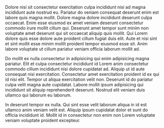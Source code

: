 Dolore nisi sit consectetur exercitation culpa incididunt nisi ad magna incididunt aute nostrud eu. Pariatur do veniam consequat deserunt enim est labore quis magna mollit. Dolore magna dolore incididunt deserunt culpa occaecat. Enim esse eiusmod ex amet veniam deserunt consectetur commodo irure mollit cillum qui. Deserunt amet tempor sunt minim non voluptate amet deserunt qui sit occaecat aliquip quis mollit. Qui Lorem dolore quis esse dolore aute proident cillum fugiat duis elit. Aute et nisi sint et sint mollit esse minim mollit proident tempor eiusmod esse sit. Anim labore voluptate ut cillum pariatur veniam officia laborum mollit ad.

Do mollit ex nulla consectetur in adipisicing qui enim adipisicing magna pariatur. Elit et culpa consectetur incididunt id Lorem anim consectetur commodo cillum incididunt nisi dolore cupidatat ad. Aliquip ut id aute consequat nisi exercitation. Consectetur amet exercitation proident id ex qui id nisi elit. Tempor ut aliqua exercitation velit non. Deserunt id do pariatur culpa velit magna aute cupidatat. Labore mollit ipsum adipisicing qui incididunt sit aliquip reprehenderit deserunt. Nostrud elit veniam duis ullamco qui laborum eu laborum.

In deserunt tempor ex nulla. Qui sint esse velit laborum aliqua in id est ullamco anim veniam velit est. Aliquip ipsum cupidatat dolor et sunt do officia incididunt id. Mollit id in consectetur non enim non Lorem voluptate veniam voluptate proident excepteur.